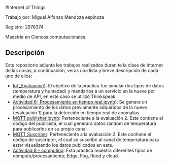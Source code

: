 #Internet of Things

Trabajo por: Miguel Alfonso Mendoza espinoza

Registro: 2978374

Maestria en Ciencas computacionales.

## Descripción
Este repositorio adjunta los trabajos realizados duran te la clase de internet de las cosas, a continuación, veras una lista y breve descripción de cada uno de ellos:
- [IoT_Evaluacion1](IoT_Evaluacion1.ipynb): El objetivo de la practica fue simular dos tipos de datos (temperatura y humedad) y mandarlos a un servicio en la nueve por medio de API, en este caso se utilizó Thinkspeak.
- [Actividad 6- Procesamiento en tiempo real.ipynb](https://github.com/Ma-Mendoza23/IoT/blob/main/Actividad%206-%20Procesamiento%20en%20tiempo%20real.ipynb)): Se genera un procesamiento de los datos previamente adquiridos de la nueve (evaluación 1) para la detección en tiempo real de anomalías.
- [MQTT publisher.ipynb](https://github.com/Ma-Mendoza23/IoT/blob/main/MQTT%20publisher.ipynb): Perteneciente a la evaluación 2. Este contiene el código del publicista, el cual generara datos random de temperatura para publicarlos en su propio canal.
- [MQTT Suscriber](https://github.com/Ma-Mendoza23/IoT/blob/main/MQTT%20suscriber.ipynb): Perteneciente a la evaluación 2. Este contiene el código de suscriptor, el cual se suscribe al canal de temperatura para estar visualizando los datos publicados en este.
- [Actividad 8 – computing](https://github.com/Ma-Mendoza23/IoT/blob/main/Actividad%208%20-%20computing.ipynb): Esta practica muestra diferentes tipos de cómputo/procesamiento; Edge, Fog, Rood y cloud.



